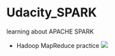 # Udacity_SPARK
learning about APACHE SPARK


- Hadoop MapReduce practice
![](https://github.com/fenneccat/Udacity_SPARK/blob/master/hadoop-MapReduce/mapreduce_practice.ipynb)
